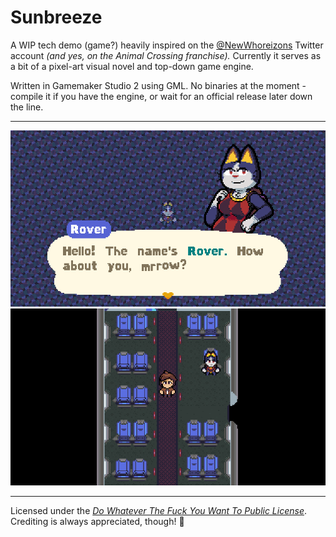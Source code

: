 # Sunbreeze
A WIP tech demo (game?) heavily inspired on the [@NewWhoreizons](twitter.com/newwhoreizons) Twitter account *(and yes, on the Animal Crossing franchise).* Currently it serves as a bit of a pixel-art visual novel and top-down game engine.

Written in Gamemaker Studio 2 using GML. No binaries at the moment - compile it if you have the engine, or wait for an official release later down the line.

---

![enter image description here](https://raw.githubusercontent.com/honiemun/Sunbreeze/main/github/dialogue.png)
![enter image description here](https://raw.githubusercontent.com/honiemun/Sunbreeze/main/github/rpg.png)

---

Licensed under the _[Do Whatever The Fuck You Want To Public License](https://github.com/honiemun/Sunbreeze/blob/main/LICENSE.md)_. Crediting is always appreciated, though! 🧡
